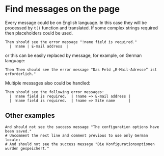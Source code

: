 # Find messages on the page

Every message could be on English language. In this case they will be processed by `t()` function and translated. If some complex strings required then placeholders could be used.

```gherkin
Then should see the error message "!name field is required."
  | !name | E-mail address  |
```

or this can be easily replaced by message, for example, on German language:

```gherkin
Then Then should see the error message "Das Feld „E-Mail-Adresse” ist erforderlich."
```

Multiple messages also could be handled:

```gherkin
Then should see the following error messages:
  | !name field is required.  | !name => E-mail address |
  | !name field is required.  | !name => Site name      |
```

## Other examples

```gherkin
And should not see the success message "The configuration options have been saved."
# Uncomment the next line and comment previous to use only German locale:
# And should not see the success message "Die Konfigurationsoptionen wurden gespeichert."
```
